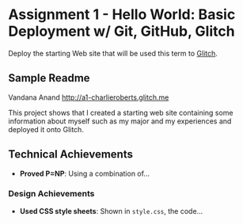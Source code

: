 Assignment 1 - Hello World: Basic Deployment w/ Git, GitHub, Glitch
===

Deploy the starting Web site that will be used this term to [Glitch](http://www.glitch.com/). 

Sample Readme 
---

Vandana Anand
http://a1-charlieroberts.glitch.me

This project shows that I created a starting web site containing some information about myself such as my major and my experiences and deployed it onto Glitch. 

## Technical Achievements
- **Proved P=NP**: Using a combination of...

### Design Achievements
- **Used CSS style sheets**: Shown in `style.css`, the code...


